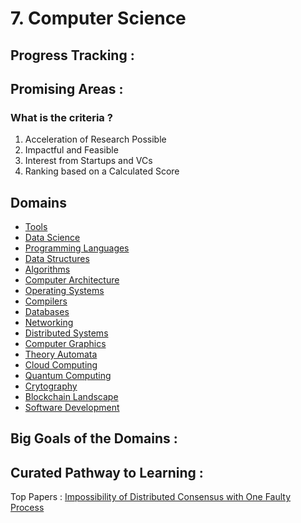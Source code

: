 # 7. Computer Science

## Progress Tracking :

## Promising Areas :

### What is the criteria ?

1. Acceleration of Research Possible
2. Impactful and Feasible
3. Interest from Startups and VCs
4. Ranking based on a Calculated Score

## Domains

* [Tools](https://github.com/Xapien-Labs/academy-wiki/tree/e8e486eb2b170cc410a62493dccc701fff36958d/\_domains/\_eng/\_cs/\_domains/\_eng/\_cs/cs.md)
* [Data Science](https://github.com/Xapien-Labs/academy-wiki/tree/e8e486eb2b170cc410a62493dccc701fff36958d/\_domains/\_eng/\_cs/\_domains/\_eng/\_cs/cs.md)
* [Programming Languages](https://github.com/Xapien-Labs/academy-wiki/tree/e8e486eb2b170cc410a62493dccc701fff36958d/\_domains/\_eng/\_cs/\_domains/\_eng/\_cs/cs.md)
* [Data Structures](https://github.com/Xapien-Labs/academy-wiki/tree/e8e486eb2b170cc410a62493dccc701fff36958d/\_domains/\_eng/\_cs/\_domains/\_eng/\_cs/cs.md)
* [Algorithms](https://github.com/Xapien-Labs/academy-wiki/tree/e8e486eb2b170cc410a62493dccc701fff36958d/\_domains/\_eng/\_cs/\_domains/\_eng/\_cs/cs.md)
* [Computer Architecture](https://github.com/Xapien-Labs/academy-wiki/tree/e8e486eb2b170cc410a62493dccc701fff36958d/\_domains/\_eng/\_cs/\_domains/\_eng/\_cs/cs.md)
* [Operating Systems](https://github.com/Xapien-Labs/academy-wiki/tree/e8e486eb2b170cc410a62493dccc701fff36958d/\_domains/\_eng/\_cs/\_domains/\_eng/\_cs/cs.md)
* [Compilers](https://github.com/Xapien-Labs/academy-wiki/tree/e8e486eb2b170cc410a62493dccc701fff36958d/\_domains/\_eng/\_cs/\_domains/\_eng/\_cs/cs.md)
* [Databases](https://github.com/Xapien-Labs/academy-wiki/tree/e8e486eb2b170cc410a62493dccc701fff36958d/\_domains/\_eng/\_cs/\_domains/\_eng/\_cs/cs.md)
* [Networking](https://github.com/Xapien-Labs/academy-wiki/tree/e8e486eb2b170cc410a62493dccc701fff36958d/\_domains/\_eng/\_cs/\_domains/\_eng/\_cs/cs.md)
* [Distributed Systems](https://github.com/Xapien-Labs/academy-wiki/tree/e8e486eb2b170cc410a62493dccc701fff36958d/\_domains/\_eng/\_cs/\_domains/\_eng/\_cs/cs.md)
* [Computer Graphics](https://github.com/Xapien-Labs/academy-wiki/tree/e8e486eb2b170cc410a62493dccc701fff36958d/\_domains/\_eng/\_cs/\_domains/\_eng/\_cs/cs.md)
* [Theory Automata](https://github.com/Xapien-Labs/academy-wiki/tree/e8e486eb2b170cc410a62493dccc701fff36958d/\_domains/\_eng/\_cs/\_domains/\_eng/\_cs/cs.md)
* [Cloud Computing](https://github.com/Xapien-Labs/academy-wiki/tree/e8e486eb2b170cc410a62493dccc701fff36958d/\_domains/\_eng/\_cs/\_domains/\_eng/\_cs/cs.md)
* [Quantum Computing](https://github.com/Xapien-Labs/academy-wiki/tree/e8e486eb2b170cc410a62493dccc701fff36958d/\_domains/\_eng/\_cs/\_domains/\_eng/\_misc/misc.md)
* [Crytography](https://github.com/Xapien-Labs/academy-wiki/tree/e8e486eb2b170cc410a62493dccc701fff36958d/\_domains/\_eng/\_cs/\_domains/\_eng/\_misc/misc.md)
* [Blockchain Landscape](https://github.com/Xapien-Labs/academy-wiki/tree/e8e486eb2b170cc410a62493dccc701fff36958d/\_domains/\_eng/\_cs/\_domains/\_eng/\_misc/misc.md)
* [Software Development](https://github.com/Xapien-Labs/academy-wiki/tree/e8e486eb2b170cc410a62493dccc701fff36958d/\_domains/\_eng/\_cs/\_domains/\_eng/\_misc/misc.md)

## Big Goals of the Domains :

## Curated Pathway to Learning :

Top Papers : [Impossibility of Distributed Consensus with One Faulty Process](https://groups.csail.mit.edu/tds/papers/Lynch/jacm85.pdf)
